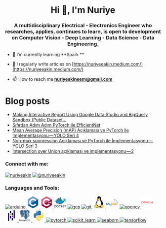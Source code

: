 <h1 align="center">Hi 👋, I'm Nuriye</h1>
<h3 align="center">A multidisciplinary Electrical - Electronics Engineer who researches, applies, continues to learn, is open to development on Computer Vision - Deep Learning - Data Science - Data Engineering.</h3>

- 🌱 I’m currently learning **Spark **

- 📝 I regularly write articles on [https://nuriyeeakin.medium.com/](https://nuriyeeakin.medium.com/)

- 📫 How to reach me **nuriyeakineem@gmail.com**



# Blog posts
<!-- BLOG-POST-LIST:START -->
- [Making Interactive Report Using Google Data Studio and BigQuery Sandbox &lpar;Public Dataset…](https://nuriyeeakin.medium.com/making-interactive-report-using-google-data-studio-and-bigquery-sandbox-public-dataset-9cadc2a099b0?source=rss-43d576bc8af5------2)
- [Sıfırdan Adım Adım PyTorch ile EfficientNet](https://nuriyeeakin.medium.com/s%C4%B1f%C4%B1rdan-ad%C4%B1m-ad%C4%B1m-pytorch-ile-efficientnet-953491423726?source=rss-43d576bc8af5------2)
- [Mean Average Precision &lpar;mAP&rpar; Açıklaması ve PyTorch ile İmplementasyonu — YOLO Seri 4](https://nuriyeeakin.medium.com/mean-average-precision-map-a%C3%A7%C4%B1klamas%C4%B1-ve-pytorch-ile-i%CC%87mplementasyonu-yolo-seri-4-bb650c29747?source=rss-43d576bc8af5------2)
- [Non-max suppression Açıklaması ve PyTorch ile İmplementasyonu — YOLO Seri 3](https://nuriyeeakin.medium.com/non-max-suppression-a%C3%A7%C4%B1klamas%C4%B1-ve-pytorch-ile-i%CC%87mplementasyonu-yolo-seri-3-306465f92234?source=rss-43d576bc8af5------2)
- [Intersection over Union açıklaması ve implementasyonu — 2](https://nuriyeeakin.medium.com/intersection-over-union-a%C3%A7%C4%B1klamas%C4%B1-ve-implementasyonu-2-f3ade145e70a?source=rss-43d576bc8af5------2)
<!-- BLOG-POST-LIST:END -->



<h3 align="left">Connect with me:</h3>
<p align="left">
<a href="https://linkedin.com/in/nuriyeakin" target="blank"><img align="center" src="https://raw.githubusercontent.com/rahuldkjain/github-profile-readme-generator/master/src/images/icons/Social/linked-in-alt.svg" alt="nuriyeakin" height="30" width="40" /></a>
<a href="https://medium.com/@nuriyeeakin" target="blank"><img align="center" src="https://raw.githubusercontent.com/rahuldkjain/github-profile-readme-generator/master/src/images/icons/Social/medium.svg" alt="@nuriyeeakin" height="30" width="40" /></a>
</p>

<h3 align="left">Languages and Tools:</h3>
<p align="left"> <a href="https://www.arduino.cc/" target="_blank" rel="noreferrer"> <img src="https://cdn.worldvectorlogo.com/logos/arduino-1.svg" alt="arduino" width="40" height="40"/> </a> <a href="https://www.cprogramming.com/" target="_blank" rel="noreferrer"> <img src="https://raw.githubusercontent.com/devicons/devicon/master/icons/c/c-original.svg" alt="c" width="40" height="40"/> </a> <a href="https://www.w3schools.com/cpp/" target="_blank" rel="noreferrer"> <img src="https://raw.githubusercontent.com/devicons/devicon/master/icons/cplusplus/cplusplus-original.svg" alt="cplusplus" width="40" height="40"/> </a> <a href="https://www.docker.com/" target="_blank" rel="noreferrer"> <img src="https://raw.githubusercontent.com/devicons/devicon/master/icons/docker/docker-original-wordmark.svg" alt="docker" width="40" height="40"/> </a> <a href="https://cloud.google.com" target="_blank" rel="noreferrer"> <img src="https://www.vectorlogo.zone/logos/google_cloud/google_cloud-icon.svg" alt="gcp" width="40" height="40"/> </a> <a href="https://git-scm.com/" target="_blank" rel="noreferrer"> <img src="https://www.vectorlogo.zone/logos/git-scm/git-scm-icon.svg" alt="git" width="40" height="40"/> </a> <a href="https://www.linux.org/" target="_blank" rel="noreferrer"> <img src="https://raw.githubusercontent.com/devicons/devicon/master/icons/linux/linux-original.svg" alt="linux" width="40" height="40"/> </a> <a href="https://www.mysql.com/" target="_blank" rel="noreferrer"> <img src="https://raw.githubusercontent.com/devicons/devicon/master/icons/mysql/mysql-original-wordmark.svg" alt="mysql" width="40" height="40"/> </a> <a href="https://opencv.org/" target="_blank" rel="noreferrer"> <img src="https://www.vectorlogo.zone/logos/opencv/opencv-icon.svg" alt="opencv" width="40" height="40"/> </a> <a href="https://www.oracle.com/" target="_blank" rel="noreferrer"> <img src="https://raw.githubusercontent.com/devicons/devicon/master/icons/oracle/oracle-original.svg" alt="oracle" width="40" height="40"/> </a> <a href="https://pandas.pydata.org/" target="_blank" rel="noreferrer"> <img src="https://raw.githubusercontent.com/devicons/devicon/2ae2a900d2f041da66e950e4d48052658d850630/icons/pandas/pandas-original.svg" alt="pandas" width="40" height="40"/> </a> <a href="https://www.postgresql.org" target="_blank" rel="noreferrer"> <img src="https://raw.githubusercontent.com/devicons/devicon/master/icons/postgresql/postgresql-original-wordmark.svg" alt="postgresql" width="40" height="40"/> </a> <a href="https://www.python.org" target="_blank" rel="noreferrer"> <img src="https://raw.githubusercontent.com/devicons/devicon/master/icons/python/python-original.svg" alt="python" width="40" height="40"/> </a> <a href="https://pytorch.org/" target="_blank" rel="noreferrer"> <img src="https://www.vectorlogo.zone/logos/pytorch/pytorch-icon.svg" alt="pytorch" width="40" height="40"/> </a> <a href="https://scikit-learn.org/" target="_blank" rel="noreferrer"> <img src="https://upload.wikimedia.org/wikipedia/commons/0/05/Scikit_learn_logo_small.svg" alt="scikit_learn" width="40" height="40"/> </a> <a href="https://seaborn.pydata.org/" target="_blank" rel="noreferrer"> <img src="https://seaborn.pydata.org/_images/logo-mark-lightbg.svg" alt="seaborn" width="40" height="40"/> </a> <a href="https://www.tensorflow.org" target="_blank" rel="noreferrer"> <img src="https://www.vectorlogo.zone/logos/tensorflow/tensorflow-icon.svg" alt="tensorflow" width="40" height="40"/> </a> </p>
